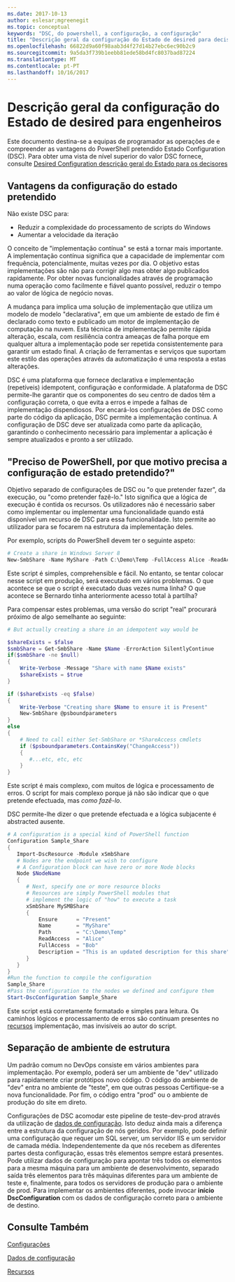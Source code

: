 ```yaml
---
ms.date: 2017-10-13
author: eslesar;mgreenegit
ms.topic: conceptual
keywords: "DSC, do powershell, a configuração, a configuração"
title: "Descrição geral da configuração do Estado de desired para decisores"
ms.openlocfilehash: 66822d9a60f98aab3d4f27d14b27ebc6ec90b2c9
ms.sourcegitcommit: 9a5da3f739b1eebb81ede58bd4fc8037bad87224
ms.translationtype: MT
ms.contentlocale: pt-PT
ms.lasthandoff: 10/16/2017
---
```

# <a name="desired-state-configuration-overview-for-engineers"></a>Descrição geral da configuração do Estado de desired para engenheiros

Este documento destina-se a equipas de programador as operações de e compreender as vantagens do PowerShell pretendido Estado Configuration (DSC).
Para obter uma vista de nível superior do valor DSC fornece, consulte [Desired Configuration descrição geral do Estado para os decisores](decisionMaker.md)

## <a name="benefits-of-desired-state-configuration"></a>Vantagens da configuração do estado pretendido

Não existe DSC para:

- Reduzir a complexidade do processamento de scripts do Windows
- Aumentar a velocidade da iteração

O conceito de "implementação contínua" se está a tornar mais importante.
A implementação contínua significa que a capacidade de implementar com frequência, potencialmente, muitas vezes por dia.
O objetivo estas implementações são não para corrigir algo mas obter algo publicados rapidamente.
Por obter novas funcionalidades através de programação numa operação como facilmente e fiável quanto possível, reduzir o tempo ao valor de lógica de negócio novas.

A mudança para implica uma solução de implementação que utiliza um modelo de modelo "declarativa", em que um ambiente de estado de fim é declarado como texto e publicado um motor de implementação de computação na nuvem.
Esta técnica de implementação permite rápida alteração, escala, com resiliência contra ameaças de falha porque em qualquer altura a implementação pode ser repetida consistentemente para garantir um estado final.
A criação de ferramentas e serviços que suportam este estilo das operações através da automatização é uma resposta a estas alterações.

DSC é uma plataforma que fornece declarativa e implementação (repetíveis) idempotent, configuração e conformidade.
A plataforma de DSC permite-lhe garantir que os componentes do seu centro de dados têm a configuração correta, o que evita a erros e impede a falhas de implementação dispendiosos.
Por encará-los configurações de DSC como parte do código da aplicação, DSC permite a implementação contínua.
A configuração de DSC deve ser atualizada como parte da aplicação, garantindo o conhecimento necessário para implementar a aplicação é sempre atualizados e pronto a ser utilizado.

## <a name="i-have-powershell-why-do-i-need-desired-state-configuration"></a>"Preciso de PowerShell, por que motivo precisa a configuração de estado pretendido?"

Objetivo separado de configurações de DSC ou "o que pretender fazer", da execução, ou "como pretender fazê-lo."
Isto significa que a lógica de execução é contida os recursos.
Os utilizadores não é necessário saber como implementar ou implementar uma funcionalidade quando está disponível um recurso de DSC para essa funcionalidade.
Isto permite ao utilizador para se focarem na estrutura da implementação deles.

Por exemplo, scripts do PowerShell devem ter o seguinte aspeto:
```powershell
# Create a share in Windows Server 8
New-SmbShare -Name MyShare -Path C:\Demo\Temp -FullAccess Alice -ReadAccess Bob
```
Este script é simples, comprehensible e fácil.
No entanto, se tentar colocar nesse script em produção, será executado em vários problemas.
O que acontece se que o script é executado duas vezes numa linha?
O que acontece se Bernardo tinha anteriormente acesso total à partilha?

Para compensar estes problemas, uma versão do script "real" procurará próximo de algo semelhante ao seguinte:
```powershell
# But actually creating a share in an idempotent way would be

$shareExists = $false
$smbShare = Get-SmbShare -Name $Name -ErrorAction SilentlyContinue
if($smbShare -ne $null)
{
    Write-Verbose -Message "Share with name $Name exists"
    $shareExists = $true
}

if ($shareExists -eq $false)
{
    Write-Verbose "Creating share $Name to ensure it is Present"
    New-SmbShare @psboundparameters
}
else
{
    # Need to call either Set-SmbShare or *ShareAccess cmdlets
    if ($psboundparameters.ContainsKey("ChangeAccess"))
    {
       #...etc, etc, etc
    }
}
```

Este script é mais complexo, com muitos de lógica e processamento de erros.
O script for mais complexo porque já não são indicar que o que pretende efectuada, mas *como fazê-lo*.

DSC permite-lhe dizer o que pretende efectuada e a lógica subjacente é abstracted ausente.

```powershell
# A configuration is a special kind of PowerShell function
Configuration Sample_Share
{
   Import-DscResource -Module xSmbShare
   # Nodes are the endpoint we wish to configure
   # A Configuration block can have zero or more Node blocks
   Node $NodeName
   {
      # Next, specify one or more resource blocks
      # Resources are simply PowerShell modules that
      # implement the logic of "how" to execute a task
      xSmbShare MySMBShare
      {
          Ensure      = "Present" 
          Name        = "MyShare"
          Path        = "C:\Demo\Temp"  
          ReadAccess  = "Alice"
          FullAccess  = "Bob"
          Description = "This is an updated description for this share"
      }
   }
} 
#Run the function to compile the configuration
Sample_Share
#Pass the configuration to the nodes we defined and configure them
Start-DscConfiguration Sample_Share
```

Este script está corretamente formatado e simples para leitura.
Os caminhos lógicos e processamento de erros são continuam presentes no [recursos](resources.md) implementação, mas invisíveis ao autor do script.

## <a name="separating-environment-from-structure"></a>Separação de ambiente de estrutura

Um padrão comum no DevOps consiste em vários ambientes para implementação.
Por exemplo, poderá ser um ambiente de "dev" utilizado para rapidamente criar protótipos novo código.
O código do ambiente de "dev" entra no ambiente de "teste", em que outras pessoas Certifique-se a nova funcionalidade.
Por fim, o código entra "prod" ou o ambiente de produção do site em direto.

Configurações de DSC acomodar este pipeline de teste-dev-prod através da utilização de [dados de configuração](configData.md).
Isto deduz ainda mais a diferença entre a estrutura da configuração de nós geridos.
Por exemplo, pode definir uma configuração que requer um SQL server, um servidor IIS e um servidor de camada média.
Independentemente da que nós recebem as diferentes partes desta configuração, essas três elementos sempre estará presentes.
Pode utilizar dados de configuração para apontar três todos os elementos para a mesma máquina para um ambiente de desenvolvimento, separado saída três elementos para três máquinas diferentes para um ambiente de teste e, finalmente, para todos os servidores de produção para o ambiente de prod.
Para implementar os ambientes diferentes, pode invocar **início DscConfiguration** com os dados de configuração correto para o ambiente de destino.

## <a name="see-also"></a>Consulte Também

[Configurações](configurations.md)

[Dados de configuração](configData.md)

[Recursos](resources.md)
